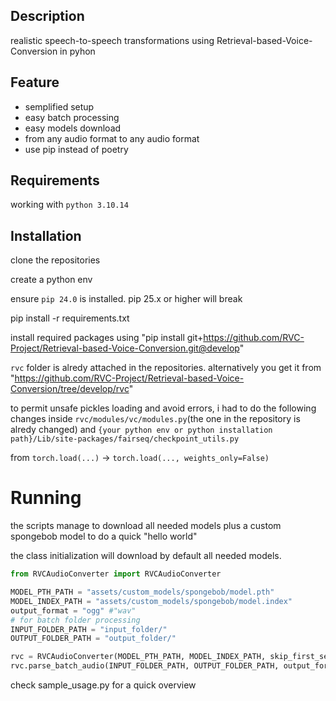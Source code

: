 ## Description
realistic speech-to-speech transformations using Retrieval-based-Voice-Conversion in pyhon 

## Feature
- semplified setup
- easy batch processing
- easy models download
- from any audio format to any audio format
- use pip instead of poetry

## Requirements
working with `python 3.10.14`

## Installation
clone the repositories

create a python env

ensure `pip 24.0` is installed. pip 25.x or higher will break

pip install -r requirements.txt

install required packages using "pip install git+https://github.com/RVC-Project/Retrieval-based-Voice-Conversion.git@develop"

`rvc` folder is alredy attached in the repositories. alternatively you get it from "https://github.com/RVC-Project/Retrieval-based-Voice-Conversion/tree/develop/rvc"

to permit unsafe pickles loading and avoid errors, i had to do the following changes inside `rvc/modules/vc/modules.py`(the one in the repository is alredy changed) and `{your python env or python installation path}/Lib/site-packages/fairseq/checkpoint_utils.py`

from `torch.load(...)` -> `torch.load(..., weights_only=False)`

# Running
the scripts manage to download all needed models plus a custom spongebob model to do a quick "hello world"

the class initialization will download by default all needed models.

```python
from RVCAudioConverter import RVCAudioConverter

MODEL_PTH_PATH = "assets/custom_models/spongebob/model.pth"
MODEL_INDEX_PATH = "assets/custom_models/spongebob/model.index"
output_format = "ogg" #"wav"
# for batch folder processing
INPUT_FOLDER_PATH = "input_folder/"
OUTPUT_FOLDER_PATH = "output_folder/"

rvc = RVCAudioConverter(MODEL_PTH_PATH, MODEL_INDEX_PATH, skip_first_setup=False, skip_spongebob_model=False)
rvc.parse_batch_audio(INPUT_FOLDER_PATH, OUTPUT_FOLDER_PATH, output_format=output_format)
```

check sample_usage.py for a quick overview


